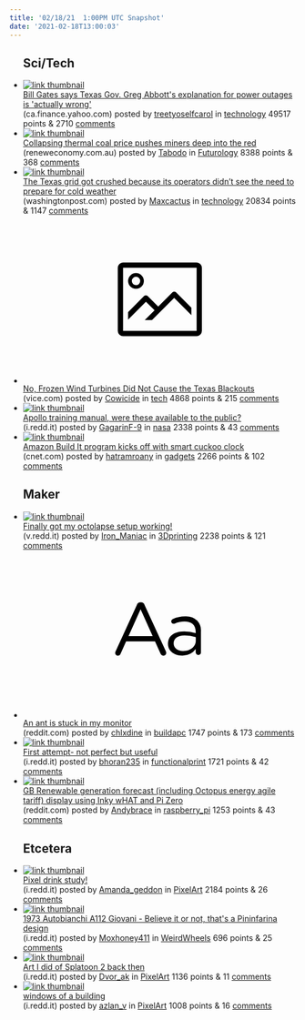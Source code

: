 ```yaml
---
title: '02/18/21  1:00PM UTC Snapshot'
date: '2021-02-18T13:00:03'
---
```

<ul>
<h2>Sci/Tech</h2>

<li><a href='https://ca.finance.yahoo.com/news/bill-gates-texas-gov-greg-abbott-power-outage-claims-climate-change-002303596.html'><img src='https://b.thumbs.redditmedia.com/my9BSb6l0ZxltGmj9kZitfN_x76jaIflDfieuv5cN2c.jpg' alt='link thumbnail'></a><div><div class='linkTitle'><a href='https://ca.finance.yahoo.com/news/bill-gates-texas-gov-greg-abbott-power-outage-claims-climate-change-002303596.html'>Bill Gates says Texas Gov. Greg Abbott's explanation for power outages is 'actually wrong'</a></div>(ca.finance.yahoo.com) posted by <a href='https://www.reddit.com/user/treetyoselfcarol'>treetyoselfcarol</a> in <a href='https://www.reddit.com/r/technology'>technology</a> 49517 points & 2710 <a href='https://www.reddit.com/r/technology/comments/lmb5ur/bill_gates_says_texas_gov_greg_abbotts/'>comments</a></div></li>

<li><a href='https://reneweconomy.com.au/collapsing-thermal-coal-price-pushes-miners-deep-into-the-red/'><img src='https://b.thumbs.redditmedia.com/yBLUAxqBwYb67Q_xAK9UFD75vUt7-W1hCQKYsSUE6uY.jpg' alt='link thumbnail'></a><div><div class='linkTitle'><a href='https://reneweconomy.com.au/collapsing-thermal-coal-price-pushes-miners-deep-into-the-red/'>Collapsing thermal coal price pushes miners deep into the red</a></div>(reneweconomy.com.au) posted by <a href='https://www.reddit.com/user/Tabodo'>Tabodo</a> in <a href='https://www.reddit.com/r/Futurology'>Futurology</a> 8388 points & 368 <a href='https://www.reddit.com/r/Futurology/comments/lm0j25/collapsing_thermal_coal_price_pushes_miners_deep/'>comments</a></div></li>

<li><a href='https://www.washingtonpost.com/business/2021/02/16/ercot-texas-electric-grid-failure/'><img src='https://b.thumbs.redditmedia.com/KXYSYWOhnmjZez1LOp9LL4Ms-GsuFy7hBoHs8s0tvMA.jpg' alt='link thumbnail'></a><div><div class='linkTitle'><a href='https://www.washingtonpost.com/business/2021/02/16/ercot-texas-electric-grid-failure/'>The Texas grid got crushed because its operators didn’t see the need to prepare for cold weather</a></div>(washingtonpost.com) posted by <a href='https://www.reddit.com/user/Maxcactus'>Maxcactus</a> in <a href='https://www.reddit.com/r/technology'>technology</a> 20834 points & 1147 <a href='https://www.reddit.com/r/technology/comments/lly4q3/the_texas_grid_got_crushed_because_its_operators/'>comments</a></div></li>

<li><a href='https://www.vice.com/en/article/88a7pv/no-frozen-wind-turbines-did-not-cause-the-texas-blackouts'><svg version='1.1' viewBox='-34 -14 104 64' preserveAspectRatio='xMidYMid meet' xmlns='http://www.w3.org/2000/svg' xmlns:xlink='http://www.w3.org/1999/xlink'>
    <title>link thumbnail</title>
    <path d='M32,4H4A2,2,0,0,0,2,6V30a2,2,0,0,0,2,2H32a2,2,0,0,0,2-2V6A2,2,0,0,0,32,4ZM4,30V6H32V30Z'></path>
    <path d='M8.92,14a3,3,0,1,0-3-3A3,3,0,0,0,8.92,14Zm0-4.6A1.6,1.6,0,1,1,7.33,11,1.6,1.6,0,0,1,8.92,9.41Z'></path>
    <path d='M22.78,15.37l-5.4,5.4-4-4a1,1,0,0,0-1.41,0L5.92,22.9v2.83l6.79-6.79L16,22.18l-3.75,3.75H15l8.45-8.45L30,24V21.18l-5.81-5.81A1,1,0,0,0,22.78,15.37Z'></path>
    </svg></a><div><div class='linkTitle'><a href='https://www.vice.com/en/article/88a7pv/no-frozen-wind-turbines-did-not-cause-the-texas-blackouts'>No, Frozen Wind Turbines Did Not Cause the Texas Blackouts</a></div>(vice.com) posted by <a href='https://www.reddit.com/user/Cowicide'>Cowicide</a> in <a href='https://www.reddit.com/r/tech'>tech</a> 4868 points & 215 <a href='https://www.reddit.com/r/tech/comments/lm4lt2/no_frozen_wind_turbines_did_not_cause_the_texas/'>comments</a></div></li>

<li><a href='https://i.redd.it/0yytklb252i61.jpg'><img src='https://b.thumbs.redditmedia.com/6b0L1CDKww9pkLwmRgF-79I-1Jhj89JdnA46yw2XbOI.jpg' alt='link thumbnail'></a><div><div class='linkTitle'><a href='https://i.redd.it/0yytklb252i61.jpg'>Apollo training manual, were these available to the public?</a></div>(i.redd.it) posted by <a href='https://www.reddit.com/user/GagarinF-9'>GagarinF-9</a> in <a href='https://www.reddit.com/r/nasa'>nasa</a> 2338 points & 43 <a href='https://www.reddit.com/r/nasa/comments/llx636/apollo_training_manual_were_these_available_to/'>comments</a></div></li>

<li><a href='https://www.cnet.com/news/amazon-build-it-program-kicks-off-with-smart-cuckoo-clock/'><img src='https://b.thumbs.redditmedia.com/sn7Zsif5pMcgrWIYiU3k2G1iWw5_-8Gd4oQfPTNFZqA.jpg' alt='link thumbnail'></a><div><div class='linkTitle'><a href='https://www.cnet.com/news/amazon-build-it-program-kicks-off-with-smart-cuckoo-clock/'>Amazon Build It program kicks off with smart cuckoo clock</a></div>(cnet.com) posted by <a href='https://www.reddit.com/user/hatramroany'>hatramroany</a> in <a href='https://www.reddit.com/r/gadgets'>gadgets</a> 2266 points & 102 <a href='https://www.reddit.com/r/gadgets/comments/lm4kez/amazon_build_it_program_kicks_off_with_smart/'>comments</a></div></li>

<h2>Maker</h2>

<li><a href='https://v.redd.it/y136kx11d1i61'><img src='https://b.thumbs.redditmedia.com/q_-WyitjA062L4DtUoIDaSpqDgoi9mE1mj9e9oqlYRU.jpg' alt='link thumbnail'></a><div><div class='linkTitle'><a href='https://v.redd.it/y136kx11d1i61'>Finally got my octolapse setup working!</a></div>(v.redd.it) posted by <a href='https://www.reddit.com/user/Iron_Maniac'>Iron_Maniac</a> in <a href='https://www.reddit.com/r/3Dprinting'>3Dprinting</a> 2238 points & 121 <a href='https://www.reddit.com/r/3Dprinting/comments/lltzwc/finally_got_my_octolapse_setup_working/'>comments</a></div></li>

<li><a href='https://www.reddit.com/r/buildapc/comments/lmbpfl/an_ant_is_stuck_in_my_monitor/'><svg version='1.1' viewBox='-34 -12 104 64' preserveAspectRatio='xMidYMid slice' xmlns='http://www.w3.org/2000/svg' xmlns:xlink='http://www.w3.org/1999/xlink'>
    <title>text link thumbnail</title>
    <path d='M12.19,8.84a1.45,1.45,0,0,0-1.4-1h-.12a1.46,1.46,0,0,0-1.42,1L1.14,26.56a1.29,1.29,0,0,0-.14.59,1,1,0,0,0,1,1,1.12,1.12,0,0,0,1.08-.77l2.08-4.65h11l2.08,4.59a1.24,1.24,0,0,0,1.12.83,1.08,1.08,0,0,0,1.08-1.08,1.64,1.64,0,0,0-.14-.57ZM6.08,20.71l4.59-10.22,4.6,10.22Z'>
    </path>
    <path d='M32.24,14.78A6.35,6.35,0,0,0,27.6,13.2a11.36,11.36,0,0,0-4.7,1,1,1,0,0,0-.58.89,1,1,0,0,0,.94.92,1.23,1.23,0,0,0,.39-.08,8.87,8.87,0,0,1,3.72-.81c2.7,0,4.28,1.33,4.28,3.92v.5a15.29,15.29,0,0,0-4.42-.61c-3.64,0-6.14,1.61-6.14,4.64v.05c0,2.95,2.7,4.48,5.37,4.48a6.29,6.29,0,0,0,5.19-2.48V26.9a1,1,0,0,0,1,1,1,1,0,0,0,1-1.06V19A5.71,5.71,0,0,0,32.24,14.78Zm-.56,7.7c0,2.28-2.17,3.89-4.81,3.89-1.94,0-3.61-1.06-3.61-2.86v-.06c0-1.8,1.5-3,4.2-3a15.2,15.2,0,0,1,4.22.61Z'>
    </path>
    </svg></a><div><div class='linkTitle'><a href='https://www.reddit.com/r/buildapc/comments/lmbpfl/an_ant_is_stuck_in_my_monitor/'>An ant is stuck in my monitor</a></div>(reddit.com) posted by <a href='https://www.reddit.com/user/chlxdine'>chlxdine</a> in <a href='https://www.reddit.com/r/buildapc'>buildapc</a> 1747 points & 173 <a href='https://www.reddit.com/r/buildapc/comments/lmbpfl/an_ant_is_stuck_in_my_monitor/'>comments</a></div></li>

<li><a href='https://i.redd.it/ucjeoknf83i61.jpg'><img src='https://b.thumbs.redditmedia.com/GDodtfxtOG6JeddhTvNxm_51bYDkLSPbwHO55FeggDE.jpg' alt='link thumbnail'></a><div><div class='linkTitle'><a href='https://i.redd.it/ucjeoknf83i61.jpg'>First attempt- not perfect but useful</a></div>(i.redd.it) posted by <a href='https://www.reddit.com/user/bhoran235'>bhoran235</a> in <a href='https://www.reddit.com/r/functionalprint'>functionalprint</a> 1721 points & 42 <a href='https://www.reddit.com/r/functionalprint/comments/lm29ck/first_attempt_not_perfect_but_useful/'>comments</a></div></li>

<li><a href='https://www.reddit.com/gallery/llzpea'><img src='https://a.thumbs.redditmedia.com/GdntSbVjUWa4oPMKCWIji4NadNRVWcKeSdKxMRNkN90.jpg' alt='link thumbnail'></a><div><div class='linkTitle'><a href='https://www.reddit.com/gallery/llzpea'>GB Renewable generation forecast (including Octopus energy agile tariff) display using Inky wHAT and Pi Zero</a></div>(reddit.com) posted by <a href='https://www.reddit.com/user/Andybrace'>Andybrace</a> in <a href='https://www.reddit.com/r/raspberry_pi'>raspberry_pi</a> 1253 points & 43 <a href='https://www.reddit.com/r/raspberry_pi/comments/llzpea/gb_renewable_generation_forecast_including/'>comments</a></div></li>

<h2>Etcetera</h2>

<li><a href='https://i.redd.it/c4zi06fjx5i61.jpg'><img src='https://b.thumbs.redditmedia.com/EL-FIDTGU8LuOm5sQu3MJ7GRqMV5-4dmQisGpLzUY4g.jpg' alt='link thumbnail'></a><div><div class='linkTitle'><a href='https://i.redd.it/c4zi06fjx5i61.jpg'>Pixel drink study!</a></div>(i.redd.it) posted by <a href='https://www.reddit.com/user/Amanda_geddon'>Amanda_geddon</a> in <a href='https://www.reddit.com/r/PixelArt'>PixelArt</a> 2184 points & 26 <a href='https://www.reddit.com/r/PixelArt/comments/lmdkt9/pixel_drink_study/'>comments</a></div></li>

<li><a href='https://i.redd.it/oa88fseq25i61.jpg'><img src='https://a.thumbs.redditmedia.com/xjH8o52TWm2Y8Q-qQMDT1iD1fMh1I0jeIbTAYU8pql4.jpg' alt='link thumbnail'></a><div><div class='linkTitle'><a href='https://i.redd.it/oa88fseq25i61.jpg'>1973 Autobianchi A112 Giovani - Believe it or not, that's a Pininfarina design</a></div>(i.redd.it) posted by <a href='https://www.reddit.com/user/Moxhoney411'>Moxhoney411</a> in <a href='https://www.reddit.com/r/WeirdWheels'>WeirdWheels</a> 696 points & 25 <a href='https://www.reddit.com/r/WeirdWheels/comments/lmabqn/1973_autobianchi_a112_giovani_believe_it_or_not/'>comments</a></div></li>

<li><a href='https://i.redd.it/jkln96rta4i61.png'><img src='https://b.thumbs.redditmedia.com/cRohW4LMxKdNwTGZaXGDchwJ2G0q8f456SOB5Q-uU4k.jpg' alt='link thumbnail'></a><div><div class='linkTitle'><a href='https://i.redd.it/jkln96rta4i61.png'>Art I did of Splatoon 2 back then</a></div>(i.redd.it) posted by <a href='https://www.reddit.com/user/Dvor_ak'>Dvor_ak</a> in <a href='https://www.reddit.com/r/PixelArt'>PixelArt</a> 1136 points & 11 <a href='https://www.reddit.com/r/PixelArt/comments/lm72bh/art_i_did_of_splatoon_2_back_then/'>comments</a></div></li>

<li><a href='https://i.redd.it/b0vpw563o4i61.png'><img src='https://b.thumbs.redditmedia.com/p8vBcZbKcehGstsi78gp3rUOS-dxI30DePiFnvNRsvY.jpg' alt='link thumbnail'></a><div><div class='linkTitle'><a href='https://i.redd.it/b0vpw563o4i61.png'>windows of a building</a></div>(i.redd.it) posted by <a href='https://www.reddit.com/user/azlan_v'>azlan_v</a> in <a href='https://www.reddit.com/r/PixelArt'>PixelArt</a> 1008 points & 16 <a href='https://www.reddit.com/r/PixelArt/comments/lm8of9/windows_of_a_building/'>comments</a></div></li>

</ul>
